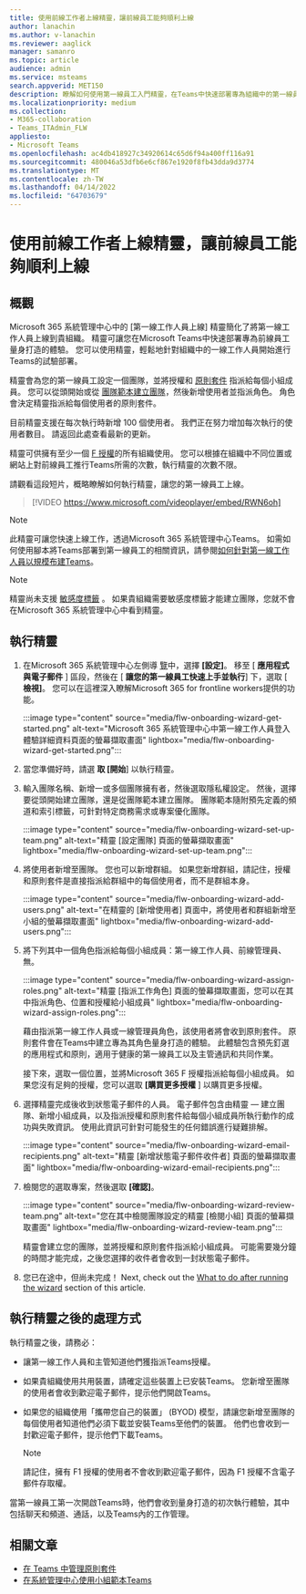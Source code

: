 ```yaml
---
title: 使用前線工作者上線精靈，讓前線員工能夠順利上線
author: lanachin
ms.author: v-lanachin
ms.reviewer: aaglick
manager: samanro
ms.topic: article
audience: admin
ms.service: msteams
search.appverid: MET150
description: 瞭解如何使用第一線員工入門精靈，在Teams中快速部署專為組織中的第一線員工和經理量身打造的體驗。
ms.localizationpriority: medium
ms.collection:
- M365-collaboration
- Teams_ITAdmin_FLW
appliesto:
- Microsoft Teams
ms.openlocfilehash: ac4db418927c34920614c65d6f94a400ff116a91
ms.sourcegitcommit: 480046a53dfb6e6cf867e1920f8fb43dda9d3774
ms.translationtype: MT
ms.contentlocale: zh-TW
ms.lasthandoff: 04/14/2022
ms.locfileid: "64703679"
---
```

# <a name="use-the-frontline-worker-onboarding-wizard-to-get-your-frontline-workforce-up-and-running"></a>使用前線工作者上線精靈，讓前線員工能夠順利上線

## <a name="overview"></a>概觀

Microsoft 365 系統管理中心中的 [第一線工作人員上線] 精靈簡化了將第一線工作人員上線到貴組織。 精靈可讓您在Microsoft Teams中快速部署專為前線員工量身打造的體驗。 您可以使用精靈，輕鬆地針對組織中的一線工作人員開始進行Teams的試驗部署。

精靈會為您的第一線員工設定一個團隊，並將授權和 [原則套件](manage-policy-packages.md) 指派給每個小組成員。 您可以從頭開始或從 [團隊範本建立團隊](get-started-with-teams-templates-in-the-admin-console.md)，然後新增使用者並指派角色。 角色會決定精靈指派給每個使用者的原則套件。

目前精靈支援在每次執行時新增 100 個使用者。 我們正在努力增加每次執行的使用者數目。 請返回此處查看最新的更新。

精靈可供擁有至少一個 [F 授權](https://www.microsoft.com/microsoft-365/enterprise/frontline)的所有組織使用。 您可以根據在組織中不同位置或網站上對前線員工推行Teams所需的次數，執行精靈的次數不限。

請觀看這段短片，概略瞭解如何執行精靈，讓您的第一線員工上線。

> [!VIDEO https://www.microsoft.com/videoplayer/embed/RWN6oh]

> [!NOTE]
> 此精靈可讓您快速上線工作，透過Microsoft 365 系統管理中心Teams。 如需如何使用腳本將Teams部署到第一線員工的相關資訊，請參閱[如何針對第一線工作人員以規模布建Teams](flw-scripted-deployment.md)。

> [!NOTE]
> 精靈尚未支援 [敏感度標籤](sensitivity-labels.md) 。 如果貴組織需要敏感度標籤才能建立團隊，您就不會在Microsoft 365 系統管理中心中看到精靈。

## <a name="run-the-wizard"></a>執行精靈

1. 在Microsoft 365 系統管理中心左側導 [覽](https://admin.microsoft.com/)中，選擇 **[設定]**。 移至 [ **應用程式與電子郵件** ] 區段，然後在 [ **讓您的第一線員工快速上手並執行**] 下，選取 [ **檢視]**。 您可以在這裡深入瞭解Microsoft 365 for frontline workers提供的功能。

    :::image type="content" source="media/flw-onboarding-wizard-get-started.png" alt-text="Microsoft 365 系統管理中心中第一線工作人員登入體驗詳細資料頁面的螢幕擷取畫面" lightbox="media/flw-onboarding-wizard-get-started.png":::

2. 當您準備好時，請選 **取 [開始**] 以執行精靈。

3. 輸入團隊名稱、新增一或多個團隊擁有者，然後選取隱私權設定。 然後，選擇要從頭開始建立團隊，還是從團隊範本建立團隊。 團隊範本隨附預先定義的頻道和索引標籤，可針對特定商務需求或專案優化團隊。

    :::image type="content" source="media/flw-onboarding-wizard-set-up-team.png" alt-text="精靈 [設定團隊] 頁面的螢幕擷取畫面" lightbox="media/flw-onboarding-wizard-set-up-team.png":::

4. 將使用者新增至團隊。 您也可以新增群組。 如果您新增群組，請記住，授權和原則套件是直接指派給群組中的每個使用者，而不是群組本身。

    :::image type="content" source="media/flw-onboarding-wizard-add-users.png" alt-text="在精靈的 [新增使用者] 頁面中，將使用者和群組新增至小組的螢幕擷取畫面" lightbox="media/flw-onboarding-wizard-add-users.png":::

5. 將下列其中一個角色指派給每個小組成員：第一線工作人員、前線管理員、無。 
  
    :::image type="content" source="media/flw-onboarding-wizard-assign-roles.png" alt-text="精靈 [指派工作角色] 頁面的螢幕擷取畫面，您可以在其中指派角色、位置和授權給小組成員" lightbox="media/flw-onboarding-wizard-assign-roles.png":::

    藉由指派第一線工作人員或一線管理員角色，該使用者將會收到原則套件。 原則套件會在Teams中建立專為其角色量身打造的體驗。 此體驗包含預先釘選的應用程式和原則，適用于健康的第一線員工以及主管通訊和共同作業。

    接下來，選取一個位置，並將Microsoft 365 F 授權指派給每個小組成員。 如果您沒有足夠的授權，您可以選取 **[購買更多授權** ] 以購買更多授權。  

6. 選擇精靈完成後收到狀態電子郵件的人員。 電子郵件包含由精靈 &mdash; 建立團隊、新增小組成員，以及指派授權和原則套件給每個小組成員所執行動作的成功與失敗資訊。 使用此資訊可針對可能發生的任何錯誤進行疑難排解。

    :::image type="content" source="media/flw-onboarding-wizard-email-recipients.png" alt-text="精靈 [新增狀態電子郵件收件者] 頁面的螢幕擷取畫面" lightbox="media/flw-onboarding-wizard-email-recipients.png":::

7. 檢閱您的選取專案，然後選取 **[確認]**。

    :::image type="content" source="media/flw-onboarding-wizard-review-team.png" alt-text="您在其中檢閱團隊設定的精靈 [檢閱小組] 頁面的螢幕擷取畫面" lightbox="media/flw-onboarding-wizard-review-team.png":::

    精靈會建立您的團隊，並將授權和原則套件指派給小組成員。 可能需要幾分鐘的時間才能完成，之後您選擇的收件者會收到一封狀態電子郵件。

8. 您已在途中，但尚未完成！ Next, check out the [What to do after running the wizard](#what-to-do-after-running-the-wizard) section of this article.

## <a name="what-to-do-after-running-the-wizard"></a>執行精靈之後的處理方式

執行精靈之後，請務必：

- 讓第一線工作人員和主管知道他們獲指派Teams授權。
- 如果貴組織使用共用裝置，請確定這些裝置上已安裝Teams。 您新增至團隊的使用者會收到歡迎電子郵件，提示他們開啟Teams。
- 如果您的組織使用「攜帶您自己的裝置」 (BYOD) 模型，請讓您新增至團隊的每個使用者知道他們必須下載並安裝Teams至他們的裝置。 他們也會收到一封歡迎電子郵件，提示他們下載Teams。

    > [!NOTE]
    > 請記住，擁有 F1 授權的使用者不會收到歡迎電子郵件，因為 F1 授權不含電子郵件存取權。  

當第一線員工第一次開啟Teams時，他們會收到量身打造的初次執行體驗，其中包括聊天和頻道、通話，以及Teams內的工作管理。

## <a name="related-articles"></a>相關文章

- [在 Teams 中管理原則套件](manage-policy-packages.md)
- [在系統管理中心使用小組範本Teams](get-started-with-teams-templates-in-the-admin-console.md)

